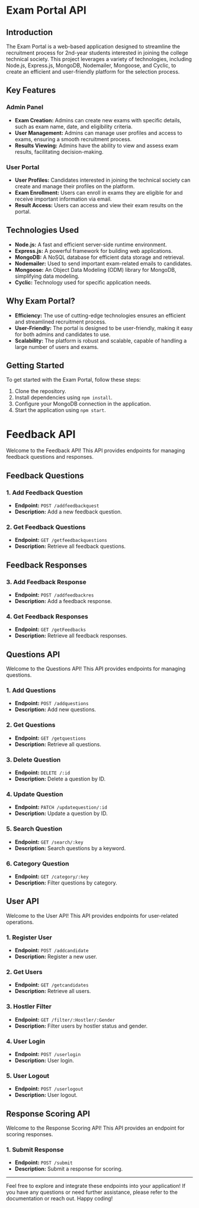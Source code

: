 # Exam Portal API

## Introduction

The Exam Portal is a web-based application designed to streamline the recruitment process for 2nd-year students interested in joining the college technical society. This project leverages a variety of technologies, including Node.js, Express.js, MongoDB, Nodemailer, Mongoose, and Cyclic, to create an efficient and user-friendly platform for the selection process.

## Key Features

### Admin Panel

- **Exam Creation:** Admins can create new exams with specific details, such as exam name, date, and eligibility criteria.
- **User Management:** Admins can manage user profiles and access to exams, ensuring a smooth recruitment process.
- **Results Viewing:** Admins have the ability to view and assess exam results, facilitating decision-making.

### User Portal

- **User Profiles:** Candidates interested in joining the technical society can create and manage their profiles on the platform.
- **Exam Enrollment:** Users can enroll in exams they are eligible for and receive important information via email.
- **Result Access:** Users can access and view their exam results on the portal.

## Technologies Used

- **Node.js:** A fast and efficient server-side runtime environment.
- **Express.js:** A powerful framework for building web applications.
- **MongoDB:** A NoSQL database for efficient data storage and retrieval.
- **Nodemailer:** Used to send important exam-related emails to candidates.
- **Mongoose:** An Object Data Modeling (ODM) library for MongoDB, simplifying data modeling.
- **Cyclic:** Technology used for specific application needs.

## Why Exam Portal?

- **Efficiency:** The use of cutting-edge technologies ensures an efficient and streamlined recruitment process.
- **User-Friendly:** The portal is designed to be user-friendly, making it easy for both admins and candidates to use.
- **Scalability:** The platform is robust and scalable, capable of handling a large number of users and exams.

## Getting Started

To get started with the Exam Portal, follow these steps:

1. Clone the repository.
2. Install dependencies using `npm install`.
3. Configure your MongoDB connection in the application.
4. Start the application using `npm start`.

# Feedback API

Welcome to the Feedback API! This API provides endpoints for managing feedback questions and responses.

## Feedback Questions

### 1. Add Feedback Question
   - **Endpoint:** `POST /addfeedbackquest`
   - **Description:** Add a new feedback question.

### 2. Get Feedback Questions
   - **Endpoint:** `GET /getfeedbackquestions`
   - **Description:** Retrieve all feedback questions.

## Feedback Responses

### 3. Add Feedback Response
   - **Endpoint:** `POST /addfeedbackres`
   - **Description:** Add a feedback response.

### 4. Get Feedback Responses
   - **Endpoint:** `GET /getFeedbacks`
   - **Description:** Retrieve all feedback responses.

## Questions API

Welcome to the Questions API! This API provides endpoints for managing questions.

### 1. Add Questions
   - **Endpoint:** `POST /addquestions`
   - **Description:** Add new questions.

### 2. Get Questions
   - **Endpoint:** `GET /getquestions`
   - **Description:** Retrieve all questions.

### 3. Delete Question
   - **Endpoint:** `DELETE /:id`
   - **Description:** Delete a question by ID.

### 4. Update Question
   - **Endpoint:** `PATCH /updatequestion/:id`
   - **Description:** Update a question by ID.

### 5. Search Question
   - **Endpoint:** `GET /search/:key`
   - **Description:** Search questions by a keyword.

### 6. Category Question
   - **Endpoint:** `GET /category/:key`
   - **Description:** Filter questions by category.

## User API

Welcome to the User API! This API provides endpoints for user-related operations.

### 1. Register User
   - **Endpoint:** `POST /addcandidate`
   - **Description:** Register a new user.

### 2. Get Users
   - **Endpoint:** `GET /getcandidates`
   - **Description:** Retrieve all users.

### 3. Hostler Filter
   - **Endpoint:** `GET /filter/:Hostler/:Gender`
   - **Description:** Filter users by hostler status and gender.

### 4. User Login
   - **Endpoint:** `POST /userlogin`
   - **Description:** User login.

### 5. User Logout
   - **Endpoint:** `POST /userlogout`
   - **Description:** User logout.

## Response Scoring API

Welcome to the Response Scoring API! This API provides an endpoint for scoring responses.

### 1. Submit Response
   - **Endpoint:** `POST /submit`
   - **Description:** Submit a response for scoring.

---

Feel free to explore and integrate these endpoints into your application! If you have any questions or need further assistance, please refer to the documentation or reach out. Happy coding!
